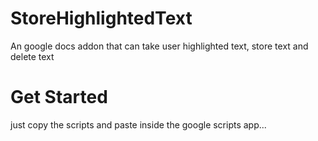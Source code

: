 # StoreHighlightedText
An google docs addon that can take user highlighted text, store text and delete text

# Get Started

just copy the scripts and paste inside the google scripts app...
